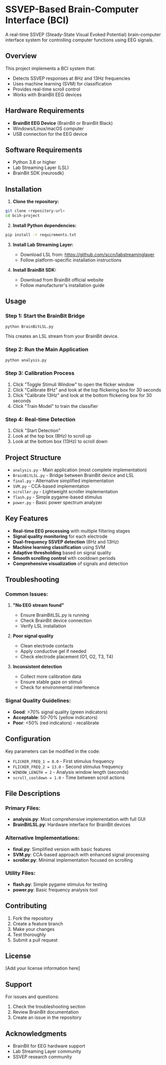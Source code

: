 # SSVEP-Based Brain-Computer Interface (BCI)

A real-time SSVEP (Steady-State Visual Evoked Potential) brain-computer interface system for controlling computer functions using EEG signals.

## Overview

This project implements a BCI system that:

- Detects SSVEP responses at 8Hz and 13Hz frequencies
- Uses machine learning (SVM) for classification
- Provides real-time scroll control
- Works with BrainBit EEG devices

## Hardware Requirements

- **BrainBit EEG Device** (BrainBit or BrainBit Black)
- Windows/Linux/macOS computer
- USB connection for the EEG device

## Software Requirements

- Python 3.8 or higher
- Lab Streaming Layer (LSL)
- BrainBit SDK (neurosdk)

## Installation

1. **Clone the repository:**

```bash
git clone <repository-url>
cd bcih-project
```

2. **Install Python dependencies:**

```bash
pip install -r requirements.txt
```

3. **Install Lab Streaming Layer:**

   - Download LSL from: https://github.com/sccn/labstreaminglayer
   - Follow platform-specific installation instructions

4. **Install BrainBit SDK:**
   - Download from BrainBit official website
   - Follow manufacturer's installation guide

## Usage

### Step 1: Start the BrainBit Bridge

```bash
python BrainBitLSL.py
```

This creates an LSL stream from your BrainBit device.

### Step 2: Run the Main Application

```bash
python analysis.py
```

### Step 3: Calibration Process

1. Click "Toggle Stimuli Window" to open the flicker window
2. Click "Calibrate 8Hz" and look at the top flickering box for 30 seconds
3. Click "Calibrate 13Hz" and look at the bottom flickering box for 30 seconds
4. Click "Train Model" to train the classifier

### Step 4: Real-time Detection

1. Click "Start Detection"
2. Look at the top box (8Hz) to scroll up
3. Look at the bottom box (13Hz) to scroll down

## Project Structure

- `analysis.py` - Main application (most complete implementation)
- `BrainBitLSL.py` - Bridge between BrainBit device and LSL
- `final.py` - Alternative simplified implementation
- `SVM.py` - CCA-based implementation
- `scroller.py` - Lightweight scroller implementation
- `flash.py` - Simple pygame-based stimulus
- `power.py` - Basic power spectrum analyzer

## Key Features

- **Real-time EEG processing** with multiple filtering stages
- **Signal quality monitoring** for each electrode
- **Dual-frequency SSVEP detection** (8Hz and 13Hz)
- **Machine learning classification** using SVM
- **Adaptive thresholding** based on signal quality
- **Smooth scrolling control** with cooldown periods
- **Comprehensive visualization** of signals and detection

## Troubleshooting

### Common Issues:

1. **"No EEG stream found"**

   - Ensure BrainBitLSL.py is running
   - Check BrainBit device connection
   - Verify LSL installation

2. **Poor signal quality**

   - Clean electrode contacts
   - Apply conductive gel if needed
   - Check electrode placement (O1, O2, T3, T4)

3. **Inconsistent detection**
   - Collect more calibration data
   - Ensure stable gaze on stimuli
   - Check for environmental interference

### Signal Quality Guidelines:

- **Good**: >70% signal quality (green indicators)
- **Acceptable**: 50-70% (yellow indicators)
- **Poor**: <50% (red indicators) - recalibrate

## Configuration

Key parameters can be modified in the code:

- `FLICKER_FREQ_1 = 8.0` - First stimulus frequency
- `FLICKER_FREQ_2 = 13.0` - Second stimulus frequency
- `WINDOW_LENGTH = 2` - Analysis window length (seconds)
- `scroll_cooldown = 1.0` - Time between scroll actions

## File Descriptions

### Primary Files:

- **analysis.py**: Most comprehensive implementation with full GUI
- **BrainBitLSL.py**: Hardware interface for BrainBit devices

### Alternative Implementations:

- **final.py**: Simplified version with basic features
- **SVM.py**: CCA-based approach with enhanced signal processing
- **scroller.py**: Minimal implementation focused on scrolling

### Utility Files:

- **flash.py**: Simple pygame stimulus for testing
- **power.py**: Basic frequency analysis tool

## Contributing

1. Fork the repository
2. Create a feature branch
3. Make your changes
4. Test thoroughly
5. Submit a pull request

## License

[Add your license information here]

## Support

For issues and questions:

1. Check the troubleshooting section
2. Review BrainBit documentation
3. Create an issue in the repository

## Acknowledgments

- BrainBit for EEG hardware support
- Lab Streaming Layer community
- SSVEP research community
